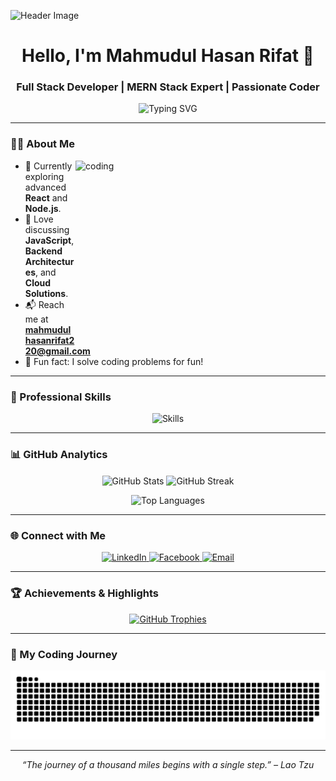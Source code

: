 ![Header Image](https://repository-images.githubusercontent.com/588181932/e36ec678-7984-4cdd-8e4c-a3932772ff8e)

<h1 align="center">Hello, I'm Mahmudul Hasan Rifat 👋</h1>
<h3 align="center">Full Stack Developer | MERN Stack Expert | Passionate Coder</h3>

<p align="center">
  <img src="https://readme-typing-svg.herokuapp.com?font=Roboto&color=%2336BCF7&size=24&center=true&vCenter=true&width=500&height=45&lines=Crafting+Innovative+Web+Solutions;Full+Stack+Developer+%7C+MERN+Stack;Lifelong+Learner+%26+Problem+Solver" alt="Typing SVG" />
</p>

---

### 🧑‍💻 About Me
<img align="right" alt="coding" width="400" height="280" src="https://i.pinimg.com/originals/02/74/20/0274207612d515f49012c87803a9e631.gif" />

- 🌱 Currently exploring advanced **React** and **Node.js**.
- 💬 Love discussing **JavaScript**, **Backend Architectures**, and **Cloud Solutions**.
- 📬 Reach me at **mahmudulhasanrifat220@gmail.com**
- 🎯 Fun fact: I solve coding problems for fun!

---

### 🚀 Professional Skills
<p align="center">
  <img src="https://skillicons.dev/icons?i=html,css,js,typescript,react,redux,express,nodejs,mongodb,mysql,postgres,git,linux,docker,aws,figma,tailwind,sass&perline=9" alt="Skills" />
</p>

---

### 📊 GitHub Analytics

<div align="center">
  <img align="center" src="https://github-readme-stats.vercel.app/api?username=rifat-mahmudul&show_icons=true&theme=transparent&hide_border=true&count_private=true" alt="GitHub Stats" width="400" />
  <img align="center" src="https://github-readme-streak-stats.herokuapp.com/?user=rifat-mahmudul&theme=transparent&hide_border=true" alt="GitHub Streak" width="400" />
</div>

<p align="center">
  <img src="https://github-readme-stats.vercel.app/api/top-langs/?username=rifat-mahmudul&langs_count=8&layout=compact&theme=transparent&hide_border=true" alt="Top Languages" width="400" />
</p>

---

### 🌐 Connect with Me

<p align="center">
  <a href="https://linkedin.com/in/mahmudul-hasan-rifat-3a8420318" target="_blank">
    <img src="https://img.shields.io/badge/LinkedIn-%230077B5.svg?&style=for-the-badge&logo=linkedin&logoColor=white" alt="LinkedIn"/>
  </a>
  <a href="https://fb.com/mhrifat123" target="_blank">
    <img src="https://img.shields.io/badge/Facebook-%231877F2.svg?&style=for-the-badge&logo=facebook&logoColor=white" alt="Facebook"/>
  </a>
  <a href="mailto:mahmudulhasanrifat220@gmail.com">
    <img src="https://img.shields.io/badge/Email-D14836?style=for-the-badge&logo=gmail&logoColor=white" alt="Email"/>
  </a>
</p>

---

### 🏆 Achievements & Highlights

<p align="center">
  <a href="https://github.com/ryo-ma/github-profile-trophy">
    <img src="https://github-profile-trophy.vercel.app/?username=rifat-mahmudul&theme=flat&no-frame=true&margin-w=15&column=6" alt="GitHub Trophies" />
  </a>
</p>

---

### 🐍 My Coding Journey
<p align="center">
  <img src="https://raw.githubusercontent.com/Platane/snk/output/github-contribution-grid-snake.svg" alt="Contribution Snake Animation" />
</p>

---

<p align="center">
  <em>“The journey of a thousand miles begins with a single step.” – Lao Tzu</em>
</p>
